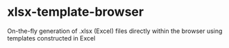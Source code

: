 # xlsx-template-browser
On-the-fly generation of .xlsx (Excel) files directly within the browser using templates constructed in Excel
